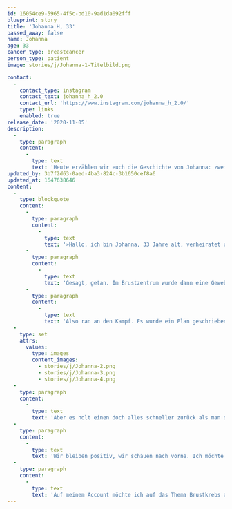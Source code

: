 ```yaml
---
id: 16054ce9-5965-4f5c-bd10-9ad1da092fff
blueprint: story
title: 'Johanna H, 33'
passed_away: false
name: Johanna
age: 33
cancer_type: breastcancer
person_type: patient
image: stories/j/Johanna-1-Titelbild.png

contact:
  -
    contact_type: instagram
    contact_text: johanna_h_2.0
    contact_url: 'https://www.instagram.com/johanna_h_2.0/'
    type: links
    enabled: true
release_date: '2020-11-05'
description:
  -
    type: paragraph
    content:
      -
        type: text
        text: 'Heute erzählen wir euch die Geschichte von Johanna: zweifache Mami, Brustkrebs-Aktivistin und Mutmacherin. Auf ihrem Account erzählt sie ihre Geschichte und macht darauf aufmerksam, wie wichtig es ist, sich regelmäßig abzutasten.'
updated_by: 3b7f2d63-0aed-4ba3-824c-3b1650cef8a6
updated_at: 1647638646
content:
  -
    type: blockquote
    content:
      -
        type: paragraph
        content:
          -
            type: text
            text: '»Hallo, ich bin Johanna, 33 Jahre alt, verheiratet und habe zwei Kinder. Im August 2018 ertastete ich einen Knoten an meiner rechten Brust nahe der Achsel. Eine erste Diagnose meiner Frauenärztin war: Fettgewebe, nicht besorgniserregend. Kurze Zeit später wurde ich schwanger und der Knoten geriet in Vergessenheit. Es vergingen Wochen, bis mir dann wieder aufgefallen ist, dass das Teil an der Brust gewachsen ist. Somit bin ich dann wieder zur Frauenärztin. Wieder die Diagnose ›Fettgewebe‹. Aber sie bot an, dass ich mir noch eine Zweitmeinung im Brustzentrum holen könnte.'
      -
        type: paragraph
        content:
          -
            type: text
            text: 'Gesagt, getan. Im Brustzentrum wurde dann eine Gewebeprobe entnommen und am 8. November 2018 erhielt ich dann die Nachricht, dass ich Brustkrebs habe. Zu diesem Zeitpunkt war ich der 20. Schwangerschaftswoche. Es standen weitere Untersuchungen an, weitere Arztgespräche… Ich wurde vor die Entscheidung gestellt, ob ich das Kind austragen möchte oder nicht. Ich musste das alles erstmal verdauen. Gemeinsam mit meinem Mann habe ich schließlich die Entscheidung getroffen, dass ich unser Baby austrage, da die Studien sagen, dass die Chemo dem Baby in der fortgeschrittenen Schwangerschaft nicht ›schade‹.'
      -
        type: paragraph
        content:
          -
            type: text
            text: 'Also ran an den Kampf. Es wurde ein Plan geschrieben, welches Medikament wann gegeben werden kann, wann die Operation erfolgt und wann das Baby auf die Welt kommen soll. Leider verlief nicht alles so nach Plan. – Hierzu könnt ihr gerne auf meinem Profil weiter lesen, denn das würde den Rahmen sprengen. Kurz zusammengefasst kann ich sagen, dass ich einen gesunden Sohn Ende März 2019 auf die Welt gebracht habe. Ende November 2019 war ich dann mit der kompletten Behandlung durch und feierte mein neues Leben.'
  -
    type: set
    attrs:
      values:
        type: images
        content_images:
          - stories/j/Johanna-2.png
          - stories/j/Johanna-3.png
          - stories/j/Johanna-4.png
  -
    type: paragraph
    content:
      -
        type: text
        text: 'Aber es holt einen doch alles schneller zurück als man denkt. Bei einem Kontroll-CT im März 2020 gab es eine Auffälligkeit in der Lunge. Nach einem weiteren Check im Juni 2020 stand fest, dass die Auffälligkeit gewachsen ist und eine Probe genommen werden musste. Ende Juli 2020 dann die erschreckende Nachricht, dass es sich um eine Metastase handelte. Das Positive: Die Metastase ist raus und andere Körperregionen sind aktuell nicht betroffen. Das Negative: Du weißt nie, wann wieder etwas gefunden wird.'
  -
    type: paragraph
    content:
      -
        type: text
        text: 'Wir bleiben positiv, wir schauen nach vorne. Ich möchte da sein, für meine Familie, für meine Kinder und für meine Freunde. Ich bin einfach so dankbar für meinen Mann, der jederzeit an meiner Seite steht und manchmal mehr leidet als ich; für unsere Familien, die uns auf jegliche Art unterstützen und für meine Freunde, die teilweise zur Familie geworden sind, weil auf sie immer Verlass ist. Ich bin für jeden Tag dankbar, den ich erleben kann und freue mich auf viele weitere bunte Jahre.'
  -
    type: paragraph
    content:
      -
        type: text
        text: 'Auf meinem Account möchte ich auf das Thema Brustkrebs aufmerksam machen, ich möchte zeigen, wie wichtig es ist, sich regelmäßig abzutasten. Wie wichtig es ist auch auf sein Bauchgefühl zu hören. Ich möchte ein Mutmacher sein und zeigen, dass man alles schaffen kann! Keiner weiß wie lange er leben wird, ob mit oder ohne Krankheit, wichtig ist das wir aus den verbliebenen Tagen das Beste machen!«'
---
```

